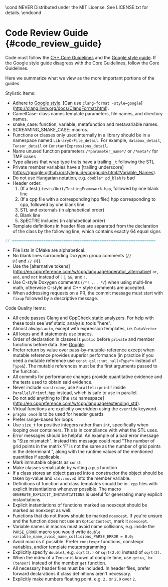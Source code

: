\cond NEVER
Distributed under the MIT License.
See LICENSE.txt for details.
\endcond
# Code Review Guide {#code_review_guide}

Code must follow the
<a href="https://github.com/isocpp/CppCoreGuidelines/blob/master/CppCoreGuidelines.md">C++ Core Guidelines</a>
and the [Google style guide](https://google.github.io/styleguide/cppguide.html).
If the Google style guide disagrees with the Core Guidelines, follow the Core
Guidelines.

Here we summarize what we view as the more important portions of the guides.

Stylistic Items:

* Adhere to [Google style](https://google.github.io/styleguide/cppguide.html).
  [Can use `clang-format -style=google`]
  (http://clang.llvm.org/docs/ClangFormat.html).
* CamelCase: class names template parameters, file names, and directory names.
* snake_case: function, variable, metafunction and metavariable names.
* SCREAMING_SNAKE_CASE: macros.
* Functions or classes only used internally in a library should be in a
  namespace named `LibraryOrFile_detail`. For example, `databox_detail`,
  `Tensor_detail` or `ConstantExpressions_detail`.
* Name unused function parameters `/*parameter_name*/` or `/*meta*/` for TMP
  cases
* Type aliases that wrap type traits have a trailing `_t` following the STL
* Private member variables have a [trailing underscore]
  (https://google.github.io/styleguide/cppguide.html#Variable_Names).
* Do not use
  [Hungarian notation](https://en.wikipedia.org/wiki/Hungarian_notation),
  e.g. `double* pd_blah` is bad
* Header order:
  1. (If a test:) `tests/Unit/TestingFramework.hpp`, followed by one blank line
  2. (If a cpp file with a corresponding hpp file:) hpp corresponding to cpp,
     followed by one blank line
  3. STL and externals (in alphabetical order)
  4. Blank line
  5. SpECTRE includes (in alphabetical order)
* Template definitions in header files are separated from the declaration of
  the class by the following line, which contains exactly 64 equal signs

``` cpp
// ================================================================
```

* File lists in CMake are alphabetical.
* No blank lines surrounding Doxygen group comments
  (<code>// \@{</code> and <code>// \@}</code>).
* Use the [alternative tokens]
  (http://en.cppreference.com/w/cpp/language/operator_alternative)
  `or`, `and`, and `not` instead of `||`, `&&`, and `!`.
* Use C-style Doxygen comments (`/*! ... */`) when using multi-line math,
  otherwise C-style and C++ style comments are accepted.
* When addressing requests on a PR, the commit message must start with
  `fixup` followed by a descriptive message.

Code Quality Items:

* All code passes Clang and CppCheck static analyzers. For help
  with these tools see \ref static_analysis_tools "here".
* Almost always `auto`, except with expression templates, i.e. `DataVector`
* All loops and if statements use braces.
* Order of declaration in classes is `public` before `private` and member
  functions before data. See
  [Google](https://google.github.io/styleguide/cppguide.html#Declaration_Order).
* Prefer return by value over pass-by-mutable-reference except when mutable
  reference provides superior performance (in practice if you need a mutable
  reference use `const gsl::not_null<Type*>` instead of `Type&`). The mutable
  references must be the first arguments passed to the function.
* All commits for performance changes provide quantitative evidence and the
  tests used to obtain said evidence.
* Never include `<iostream>`, use `Parallel::printf` inside
  `Parallel/Printf.hpp` instead, which is safe to use in parallel.
* Do not add anything to [the `std` namespace]
  (http://en.cppreference.com/w/cpp/language/extending_std).
* Virtual functions are explicitly overridden using the `override` keyword.
* `pragma once` is to be used for header guards
* Prefer range-based for loops
* Use `size_t` for positive integers rather than `int`, specifically when
  looping over containers. This is in compliance with what the STL uses.
* Error messages should be helpful. An example of a bad error message is "Size
  mismatch". Instead this message could read "The number of grid points in the
  matrix 'F' is not the same as the number of grid points in the determinant.",
  along with the runtime values of the mentioned quantities if applicable.
* Mark immutable objects as `const`
* Make classes serializable by writing a `pup` function
* If a class stores an object passed into a constructor the object should
  be taken by-value and `std::move`d into the member variable.
* Definitions of function and class templates should be in `.cpp` files with
  explicit instantiations whenever possible. The macro
  `GENERATE_EXPLICIT_INSTANTIATIONS` is useful for generating many
  explicit instantiations.
* Explicit instantiations of functions marked as noexcept should be marked
  as noexcept as well.
* Functions that do not throw should be marked `noexcept`. If you're unsure
  and the function does not use an `OptionContext`, mark it `noexcept`.
* Variable names in macros must avoid name collisions, e.g. inside the
  `PARSE_ERROR` macro you would write
  `double variable_name_avoid_name_collisions_PARSE_ERROR = 0.0;`
* Avoid macros if possible. Prefer `constexpr` functions, constexpr
  variables, and/or template metaprogramming
* Explicitly specify `double`s, e.g. `sqrt(2.)` or `sqrt(2.0)` instead of
  `sqrt(2)`.
* When the index of a `Tensor` is known at compile time, use
  `get<a, b>(tensor)` instead of the member `get` function.
* All necessary header files must be included. In header files, prefer
  forward declarations if class definitions aren't necessary.
* Explicitly make numbers floating point, e.g. `2.` or `2.0` over `2`.
